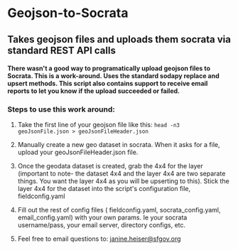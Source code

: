 # Geojson-to-Socrata

## Takes geojson files and uploads them socrata via standard REST API calls

#### There wasn't a good way to programatically upload geojson files to Socrata. This is a work-around. Uses the standard sodapy replace and upsert methods. This script also contains support to receive email reports to let you know if the upload succeeded or failed.

### Steps to use this work around:

1. Take the first line of your geojson file like this:
`head -n3 geoJsonFile.json > geoJsonFileHeader.json`

2. Manually create a new geo dataset in socrata. When it asks for a file, upload your geoJsonFileHeader.json file.

3. Once the geodata dataset is created, grab the 4x4 for the layer (important to note- the dataset 4x4 and the layer 4x4 are two separate things. You want the layer 4x4 as you will be upserting to this). Stick the layer 4x4 for the dataset into the script's configuration file, fieldconfig.yaml

4. Fill out the rest of config files ( fieldconfig.yaml, socrata_config.yaml, email_config.yaml) with your own params. Ie your socrata username/pass, your email server, directory configs, etc. 

6. Feel free to email questions to: janine.heiser@sfgov.org		